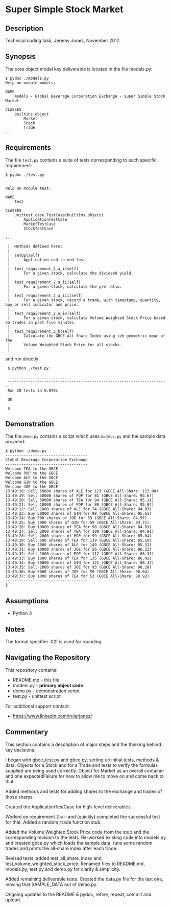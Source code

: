 # Super Simple Stock Market

## Description

Technical coding task, Jeremy Jones, November 2017.

## Synopsis

The core object model key deliverable is located in the file models.py:

    $ pydoc ./models.py
    Help on module models:

    NAME
        models - Global Beverage Corporation Exchange - Super Simple Stock Market

    CLASSES
        builtins.object
            Market
            Stock
            Trade
    ...

## Requirements

The file `test.py` contains a suite of tests corresponding to each
specific requirement:

    $ pydoc ./test.py

    
    Help on module test:
    
    NAME
        test
    
    CLASSES
        unittest.case.TestCase(builtins.object)
            ApplicationTestCase
            MarketTestCase
            StockTestCase
        
    ...

     |  Methods defined here:
     |  
     |  setUp(self)
     |      Application end-to-end test
     |  
     |  test_requirement_2_a_i(self)
     |      For a given stock, calculate the dividend yield.
     |  
     |  test_requirement_2_a_ii(self)
     |      For a given stock, calculate the p/e ratio.
     |  
     |  test_requirement_2_a_iii(self)
     |      For a given stock, record a trade, with timestamp, quantity, buy or sell indicator and price.
     |  
     |  test_requirement_2_a_iv(self)
     |      For a given stock, calculate Volume Weighted Stock Price based on trades in past five minutes.
     |  
     |  test_requirement_2_b(self)
     |      Calculate the GBCE All Share Index using teh geometric mean of the
     |      Volume Weighted Stock Price for all stocks.
     |  

and run directly:

     $ python ./test.py

     ............................
     ----------------------------------------------------------------------
     Ran 28 tests in 0.040s
     
     OK

     $

## Demonstration

The file `demo.py` contains a script which uses `models.py` and the sample data provided:

    $ python ./demo.py
    ------------------------------------
    Global Beverage Corporation Exchange
    ------------------------------------
    Welcome TEA to the GBCE
    Welcome POP to the GBCE
    Welcome ALE to the GBCE
    Welcome GIN to the GBCE
    Welcome JOE to the GBCE
    13:49:18: Sell 50000 shares of ALE for 113 (GBCE All-Share: 113.00)
    13:49:19: Sell 50000 shares of POP for 81 (GBCE All-Share: 95.67)
    13:49:20: Sell 50000 shares of TEA for 94 (GBCE All-Share: 95.11)
    13:49:21: Sell 10000 shares of POP for 80 (GBCE All-Share: 95.04)
    13:49:22: Sell 1000 shares of ALE for 74 (GBCE All-Share: 94.83)
    13:49:23: Buy 50000 shares of GIN for 98 (GBCE All-Share: 95.61)
    13:49:24: Buy 500 shares of JOE for 53 (GBCE All-Share: 84.97)
    13:49:25: Buy 2000 shares of GIN for 59 (GBCE All-Share: 84.71)
    13:49:26: Buy 10000 shares of TEA for 98 (GBCE All-Share: 84.83)
    13:49:27: Sell 2000 shares of TEA for 109 (GBCE All-Share: 84.91)
    13:49:28: Sell 2000 shares of POP for 99 (GBCE All-Share: 85.04)
    13:49:29: Sell 500 shares of TEA for 139 (GBCE All-Share: 85.10)
    13:49:30: Buy 2000 shares of ALE for 149 (GBCE All-Share: 85.31)
    13:49:31: Buy 10000 shares of JOE for 56 (GBCE All-Share: 86.21)
    13:49:32: Sell 1000 shares of POP for 112 (GBCE All-Share: 86.31)
    13:49:33: Buy 1000 shares of TEA for 135 (GBCE All-Share: 86.42)
    13:49:34: Buy 50000 shares of GIN for 121 (GBCE All-Share: 88.47)
    13:49:35: Sell 2000 shares of JOE for 93 (GBCE All-Share: 90.28)
    13:49:36: Buy 5000 shares of JOE for 59 (GBCE All-Share: 90.04)
    13:49:37: Buy 1000 shares of TEA for 53 (GBCE All-Share: 89.92)
    ------------------------------------
    $ 

## Assumptions

* Python 3

## Notes

The format specifier .02f is used for rounding.

## Navigating the Repository

This repository contains:

* README.md - this file
* models.py - **primary object code**
* demo.py - demonstration script
* test.py - unittest script

For additional support contact:

* https://www.linkedin.com/in/jerjones/

## Commentary

This section contains a description of major steps and the thinking
behind key decisions.

I began with gbce_test.py and gbce.py, setting up initial tests,
methods & data. Objects for a Stock and for a Trade and tests to
verify the formulas supplied are being used correctly. Object for
Market as an overall container and one expectedFailure for now to
allow me to move on and come back to that.

Added methods and tests for adding shares to the exchange and trades
of those shares.

Created the ApplicationTestCase for high-level deliverables.

Worked on requirement 2-a-i and (quickly) completed the successful
test for that. Added a random_trade function stub.

Added the Volume Weighted Stock Price code from the stub and the
corresponding revision to the tests. Re-worked existing code into
models.py and created gbce.py which loads the sample data, runs some
random trades and prints the all-share index after each trade.

Revised tests, added test_all_share_index and
test_volume_weighted_stock_price. Renamed files to README.md,
models.py, test.py and demo.py for clarity & simplicity.

Added remaining deliverable tests. Created the data.py file for the
last one, moving that SAMPLE_DATA out of demo.py.

Ongoing updates to the README & pydoc, refine, repeat, commit and
upload.

